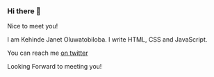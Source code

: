 ### Hi there 👋

Nice to meet you!

I am Kehinde Janet Oluwatobiloba. I write HTML, CSS and JavaScript.

You can reach me [on twitter](https://twitter.com/KehindeJanetOl1)

Looking Forward to meeting you!


<!--
**horluwathobiloba/horluwathobiloba** is a ✨ _special_ ✨ repository because its `README.md` (this file) appears on your GitHub profile.

Here are some ideas to get you started:

- 🔭 I’m currently working on ...
- 🌱 I’m currently learning ...
- 👯 I’m looking to collaborate on ...
- 🤔 I’m looking for help with ...
- 💬 Ask me about ...
- 📫 How to reach me: ...
- 😄 Pronouns: ...
- ⚡ Fun fact: ...
-->
